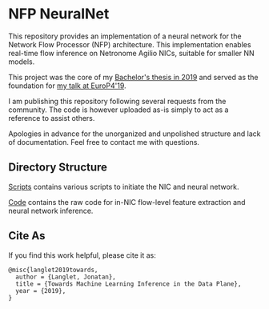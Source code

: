 # NFP NeuralNet
This repository provides an implementation of a neural network for the Network Flow Processor (NFP) architecture. 
This implementation enables real-time flow inference on Netronome Agilio NICs, suitable for smaller NN models.

This project was the core of my [Bachelor's thesis in 2019](https://langlet.io/assets/papers/Thesis_BSc.pdf) and served as the foundation for [my talk at EuroP4'19](https://langlet.io/assets/papers/P4NN_EuroP4.pdf).

I am publishing this repository following several requests from the community. 
The code is however uploaded as-is simply to act as a reference to assist others.

Apologies in advance for the unorganized and unpolished structure and lack of documentation.
Feel free to contact me with questions.

## Directory Structure

[Scripts](Scripts/) contains various scripts to initiate the NIC and neural network.

[Code](Code/) contains the raw code for in-NIC flow-level feature extraction and neural network inference.

## Cite As
If you find this work helpful, please cite it as:
```
@misc{langlet2019towards,
  author = {Langlet, Jonatan},
  title = {Towards Machine Learning Inference in the Data Plane},
  year = {2019},
}
```